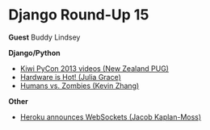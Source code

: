 # Django Round-Up 15

**Guest**
Buddy Lindsey

**Django/Python**
* [Kiwi PyCon 2013 videos (New Zealand PUG)](https://www.youtube.com/playlist?list=PLBGl1tVyiWQSo72G6Epf0WUrLqD1edGcA)
* [Hardware is Hot! (Julia Grace)](http://juliahgrace.com/intro-hardware-hacking-arduino.html)
* [Humans vs. Zombies (Kevin Zhang)](https://uchicagohvz.org/about/)

**Other**
* [Heroku announces WebSockets (Jacob Kaplan-Moss)](https://blog.heroku.com/archives/2013/10/8/websockets-public-beta)
